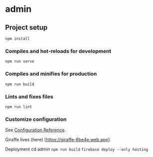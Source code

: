 # admin

## Project setup
```
npm install
```

### Compiles and hot-reloads for development
```
npm run serve
```

### Compiles and minifies for production
```
npm run build
```

### Lints and fixes files
```
npm run lint
```

### Customize configuration
See [Configuration Reference](https://cli.vuejs.org/config/).

Giraffe lives (here) [https://giraffe-6be4e.web.app].

Deployment
cd admin 
`npm run build`
`firebase deploy --only hosting`
 